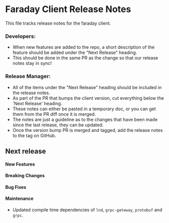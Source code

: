 # Faraday Client Release Notes
This file tracks release notes for the faraday client. 

### Developers: 
* When new features are added to the repo, a short description of the feature 
  should be added under the "Next Release" heading.
* This should be done in the same PR as the change so that our release notes 
  stay in sync!

### Release Manager: 
* All of the items under the "Next Release" heading should be included in the 
  release notes.
* As part of the PR that bumps the client version, cut everything below the 
  'Next Release' heading. 
* These notes can either be pasted in a temporary doc, or you can get them from 
  the PR diff once it is merged. 
* The notes are just a guideline as to the changes that have been made since 
  the last release, they can be updated.
* Once the version bump PR is merged and tagged, add the release notes to the 
  tag on GitHub.

## Next release

#### New Features

#### Breaking Changes

#### Bug Fixes

#### Maintenance
* Updated compile time dependencies of `lnd`, `grpc-gateway`, `protobuf` and
  `grpc`.